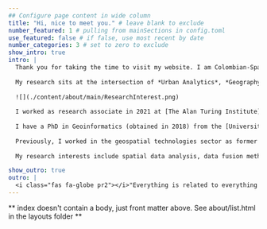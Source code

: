 ```yaml
---
## Configure page content in wide column
title: "Hi, nice to meet you." # leave blank to exclude
number_featured: 1 # pulling from mainSections in config.toml
use_featured: false # if false, use most recent by date
number_categories: 3 # set to zero to exclude
show_intro: true
intro: |
  Thank you for taking the time to visit my website. I am Colombian-Spanish researcher. Currently working as Lecturer in Spatial Data Science at the [School of Geography and Sustenable Development](https://www.st-andrews.ac.uk/geography-sustainable-development/) in the [University of St Andrews](https://www.st-andrews.ac.uk/). 
  
  My research sits at the intersection of *Urban Analytics*, *Geography* and *Computer Science* and I am interested in developing new spatially enriched computational methods to better understand the relationship between human behaviors ( in some cases movement or interactions)  and their environmental impact.  My work has been focused in the potential of spatial data and the integration with other type and traditional forms of data to provide evidence of urban dynamics but with a particular emphasis on inform policy making.
  
  ![](./content/about/main/ResearchInterest.png)
  
  I worked as research associate in 2021 at [The Alan Turing Institute](https://www.turing.ac.uk/) as part of the [AI for science and government (ASG)](https://www.turing.ac.uk/research/asg) initiative, particularly working in the [Urban Analytics Team](https://www.turing.ac.uk/research/research-programmes/urban-analytics) & [Shocks and Resilience](https://www.turing.ac.uk/research/research-projects/shocks-and-resilience) to develop spatial modelling methods that can be integrated within the epidemiologic-socio-economic models to tackle policy questions that are relevant at the national or local level.
  
  I have a PhD in Geoinformatics (obtained in 2018) from the [Universitat Jaume I](https://www.uji.es/) - Spain, under the supervision of [Dr Joaquín Huerta](http://www.huerta.name/). In 2020, I held a research fellowship at the [University of Jaume I](https://www.uji.es) to use machine learning techniques to characterize the urban mobility patterns in medium-size cities using remote sensing data sources. In 2019, I worked with [Dr Urška Demšar](https://udemsar.com/) as a postdoctoral researcher at the [University of St Andrews](https://www.st-andrews.ac.uk/) - Scotland, to develop a novel data fusion method to annotate Earth’s magnetic field data from satellite and terrestrial sources to GPS trajectories - [MagGeo](https://github.com/MagGeo/MagGeo-Annotation-Program).
  
  Previously, I worked in the geospatial technologies sector as former development and business partner manager, and head of geographic innovation team in [Esri-Colombia](https://esri.co/).
  
  My research interests include spatial data analysis, data fusion methods, urban analytics and the science of movement. Learn more about my research interests and publications.

show_outro: true
outro: |
  <i class="fas fa-globe pr2"></i>"Everything is related to everything else, but near things are more related than distant things", [Waldo R. Tobler](https://en.wikipedia.org/wiki/Waldo_R._Tobler)
---
```


** index doesn't contain a body, just front matter above.
See about/list.html in the layouts folder **